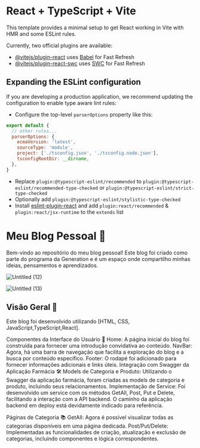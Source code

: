 # React + TypeScript + Vite

This template provides a minimal setup to get React working in Vite with HMR and some ESLint rules.

Currently, two official plugins are available:

- [@vitejs/plugin-react](https://github.com/vitejs/vite-plugin-react/blob/main/packages/plugin-react/README.md) uses [Babel](https://babeljs.io/) for Fast Refresh
- [@vitejs/plugin-react-swc](https://github.com/vitejs/vite-plugin-react-swc) uses [SWC](https://swc.rs/) for Fast Refresh

## Expanding the ESLint configuration

If you are developing a production application, we recommend updating the configuration to enable type aware lint rules:

- Configure the top-level `parserOptions` property like this:

```js
export default {
  // other rules...
  parserOptions: {
    ecmaVersion: 'latest',
    sourceType: 'module',
    project: ['./tsconfig.json', './tsconfig.node.json'],
    tsconfigRootDir: __dirname,
  },
}
```

- Replace `plugin:@typescript-eslint/recommended` to `plugin:@typescript-eslint/recommended-type-checked` or `plugin:@typescript-eslint/strict-type-checked`
- Optionally add `plugin:@typescript-eslint/stylistic-type-checked`
- Install [eslint-plugin-react](https://github.com/jsx-eslint/eslint-plugin-react) and add `plugin:react/recommended` & `plugin:react/jsx-runtime` to the `extends` list



# Meu Blog Pessoal 📝

Bem-vindo ao repositório do meu blog pessoal! Este blog foi criado como parte do programa da Generation e é um espaço onde compartilho minhas ideias, pensamentos e aprendizados.

![Untitled (12)](https://github.com/user-attachments/assets/a07db11b-7ddf-4fbf-8290-bd0330129c55)


![Untitled (13)](https://github.com/user-attachments/assets/86310ed8-c963-45f7-a283-d35438fcdc5a)


## Visão Geral 🌟

Este blog foi desenvolvido utilizando [HTML, CSS, JavaScript,TypeScript,React]. 

Componentes da Interface do Usuário 🎨
Home: A página inicial do blog foi construída para fornecer uma introdução convidativa ao conteúdo.
NavBar: Agora, há uma barra de navegação que facilita a exploração do blog e a busca por conteúdo específico.
Footer: O rodapé foi adicionado para fornecer informações adicionais e links úteis.
Integração com Swagger da Aplicação Farmácia 🛠️
Models de Categoria e Produto: Utilizando o Swagger da aplicação farmácia, foram criadas as models de categoria e produto, incluindo seus relacionamentos.
Implementação de Service: Foi desenvolvido um service com os métodos GetAll, Post, Put e Delete, facilitando a interação com a API backend. O caminho da aplicação backend em deploy está devidamente indicado para referência.

Páginas de Categoria 📚
GetAll: Agora é possível visualizar todas as categorias disponíveis em uma página dedicada.
Post/Put/Delete: Implementadas as funcionalidades de criação, atualização e exclusão de categorias, incluindo componentes e lógica correspondentes.


